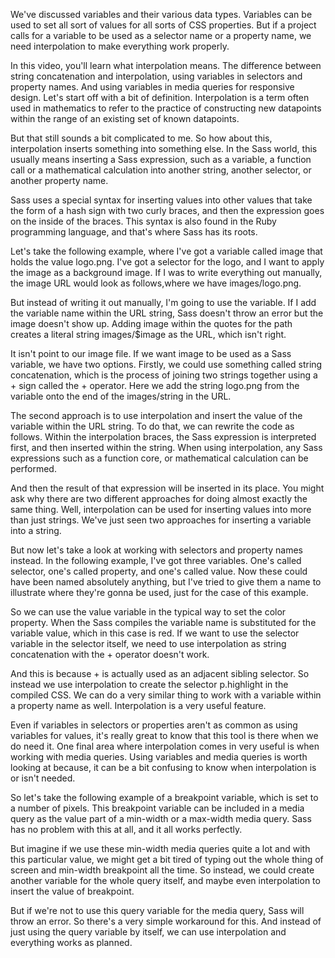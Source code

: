 We've discussed variables and their various data types. Variables can be used to set all sort of values for all sorts of CSS properties. But if a project calls for a variable to be used as a selector name or a property name, we need interpolation to make everything work properly.

In this video, you'll learn what interpolation means. The difference between string concatenation and interpolation, using variables in selectors and property names. And using variables in media queries for responsive design. Let's start off with a bit of definition. Interpolation is a term often used in mathematics to refer to the practice of constructing new datapoints within the range of an existing set of known datapoints.

But that still sounds a bit complicated to me. So how about this, interpolation inserts something into something else. In the Sass world, this usually means inserting a Sass expression, such as a variable, a function call or a mathematical calculation into another string, another selector, or another property name.

Sass uses a special syntax for inserting values into other values that take the form of a hash sign with two curly braces, and then the expression goes on the inside of the braces. This syntax is also found in the Ruby programming language, and that's where Sass has its roots.

Let's take the following example, where I've got a variable called image that holds the value logo.png. I've got a selector for the logo, and I want to apply the image as a background image. If I was to write everything out manually, the image URL would look as follows,where we have images/logo.png.

But instead of writing it out manually, I'm going to use the variable. If I add the variable name within the URL string, Sass doesn't throw an error but the image doesn't show up. Adding image within the quotes for the path creates a literal string images/$image as the URL, which isn't right.

It isn't point to our image file. If we want image to be used as a Sass variable, we have two options. Firstly, we could use something called string concatenation, which is the process of joining two strings together using a + sign called the + operator. Here we add the string logo.png from the variable onto the end of the images/string in the URL.

The second approach is to use interpolation and insert the value of the variable within the URL string. To do that, we can rewrite the code as follows. Within the interpolation braces, the Sass expression is interpreted first, and then inserted within the string. When using interpolation, any Sass expressions such as a function core, or mathematical calculation can be performed.

And then the result of that expression will be inserted in its place. You might ask why there are two different approaches for doing almost exactly the same thing. Well, interpolation can be used for inserting values into more than just strings. We've just seen two approaches for inserting a variable into a string.

But now let's take a look at working with selectors and property names instead. In the following example, I've got three variables. One's called selector, one's called property, and one's called value. Now these could have been named absolutely anything, but I've tried to give them a name to illustrate where they're gonna be used, just for the case of this example.

So we can use the value variable in the typical way to set the color property. When the Sass compiles the variable name is substituted for the variable value, which in this case is red. If we want to use the selector variable in the selector itself, we need to use interpolation as string concatenation with the + operator doesn't work.

And this is because + is actually used as an adjacent sibling selector. So instead we use interpolation to create the selector p.highlight in the compiled CSS. We can do a very similar thing to work with a variable within a property name as well. Interpolation is a very useful feature.

Even if variables in selectors or properties aren't as common as using variables for values, it's really great to know that this tool is there when we do need it. One final area where interpolation comes in very useful is when working with media queries. Using variables and media queries is worth looking at because, it can be a bit confusing to know when interpolation is or isn't needed.

So let's take the following example of a breakpoint variable, which is set to a number of pixels. This breakpoint variable can be included in a media query as the value part of a min-width or a max-width media query. Sass has no problem with this at all, and it all works perfectly.

But imagine if we use these min-width media queries quite a lot and with this particular value, we might get a bit tired of typing out the whole thing of screen and min-width breakpoint all the time. So instead, we could create another variable for the whole query itself, and maybe even interpolation to insert the value of breakpoint.

But if we're not to use this query variable for the media query, Sass will throw an error. So there's a very simple workaround for this. And instead of just using the query variable by itself, we can use interpolation and everything works as planned.

